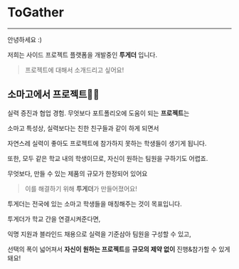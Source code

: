 # ToGather

---

안녕하세요 :)

저희는 사이드 프로젝트 플랫폼을 개발중인 **투게더** 입니다.

> 프로젝트에 대해서 소개드리고 싶어요!
> 

## 소마고에서 프로젝트🧑‍💻

실력 증진과 협업 경험. 무엇보다 포트폴리오에 도움이 되는 **프로젝트**는

소마고 특성상, 실력보다는 친한 친구들과 같이 하게 되면서

자연스레 실력이 좋아도 프로젝트에 참가하지 못하는 학생들이 생기게 됩니다.

또한, 모두 같은 학교 내의 학생이므로, 자신이 원하는 팀원을 구하기도 어렵죠.

무엇보다, 만들 수 있는 제품의 규모가 한정되어 있어요

> 이를 해결하기 위해 **투게더**가 만들어졌어요!
> 

투게더는 전국에 있는 소마고 학생들을 매칭해주는 것이 목표입니다.

투게더가 학교 간을 연결시켜준다면,

익명 지원과 블라인드 채용으로 실력을 기준삼아 팀원을 구성할 수 있고,

선택의 폭이 넓어져서 **자신이 원하는 프로젝트**를 **규모의 제약 없이** 진행&참가할 수 있게 돼요!

